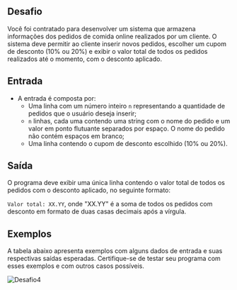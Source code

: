 ## Desafio

Você foi contratado para desenvolver um sistema que armazena informações dos pedidos de comida online realizados por um cliente. O sistema deve permitir ao cliente inserir novos pedidos, escolher um cupom de desconto (10% ou 20%) e exibir o valor total de todos os pedidos realizados até o momento, com o desconto aplicado.

## Entrada
- A entrada é composta por:
  - Uma linha com um número inteiro `n` representando a quantidade de pedidos que o usuário deseja inserir;
  - `n` linhas, cada uma contendo uma string com o nome do pedido e um valor em ponto flutuante separados por espaço. O nome do pedido não contém espaços em branco;
  - Uma linha contendo o cupom de desconto escolhido (10% ou 20%).

## Saída 
O programa deve exibir uma única linha contendo o valor total de todos os pedidos com o desconto aplicado, no seguinte formato:

`Valor total: XX.YY`, onde "XX.YY" é a soma de todos os pedidos com desconto em formato de duas casas decimais após a vírgula.



## Exemplos
A tabela abaixo apresenta exemplos com alguns dados de entrada e suas respectivas saídas esperadas. Certifique-se de testar seu programa com esses exemplos e com outros casos possíveis.

![Desafio4](https://github.com/GuiCordoba/Bootcamp-DIO-iFood/assets/113614735/3475e3e6-7d65-41d4-a6ac-b6b8bb80f713)


